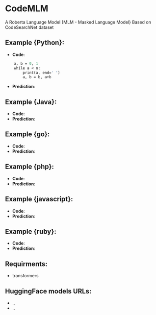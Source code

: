 # CodeMLM
A Roberta Language Model {MLM - Masked Language Model}
Based on CodeSearchNet dataset

## Example {Python}:
+ **Code**:  
```def fib(n):     
    a, b = 0, 1     
    while a < n:         
        print(a, end=' ')         
        a, b = b, a+b
```
+ **Prediction**:  

## Example {Java}:
+ **Code**:  
+ **Prediction**:  

## Example {go}:
+ **Code**:  
+ **Prediction**:  

## Example {php}:
+ **Code**:  
+ **Prediction**:  

## Example {javascript}:
+ **Code**:  
+ **Prediction**: 

## Example {ruby}:
+ **Code**:  
+ **Prediction**: 

## Requirments:
+ transformers

## HuggingFace models URLs:
+ ..
+ ..